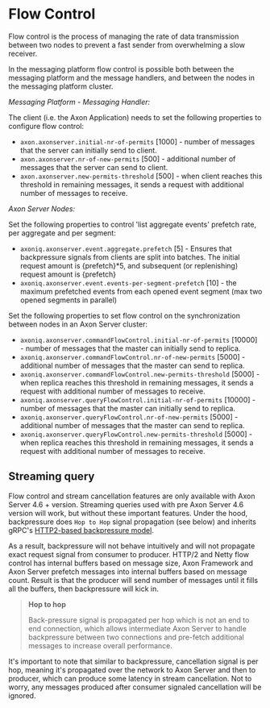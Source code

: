 # Flow Control

Flow control is the process of managing the rate of data transmission between two nodes to prevent a fast sender from overwhelming a slow receiver.

In the messaging platform flow control is possible both between the messaging platform and the message handlers, and between the nodes in the messaging platform cluster.

_Messaging Platform - Messaging Handler:_

The client \(i.e. the Axon Application\) needs to set the following properties to configure flow control:

* `axon.axonserver.initial-nr-of-permits` \[1000\] - number of messages that the server can initially send to client.
* `axon.axonserver.nr-of-new-permits` \[500\] - additional number of messages that the server can send to client.
* `axon.axonserver.new-permits-threshold` \[500\] -  when client reaches this threshold in remaining messages, it sends a request with additional number of messages to receive.

_Axon Server Nodes:_

Set the following properties to control 'list aggregate events' prefetch rate, per aggregate and per segment:

* `axoniq.axonserver.event.aggregate.prefetch` \[5\] - Ensures that backpressure signals from clients are split into batches. The initial request amount is {prefetch}*5, and subsequent (or replenishing) request amount is {prefetch}
* `axoniq.axonserver.event.events-per-segment-prefetch` \[10\] - the maximum prefetched events from each opened event segment (max two opened segments in parallel)


Set the following properties to set flow control on the synchronization between nodes in an Axon Server cluster:

* `axoniq.axonserver.commandFlowControl.initial-nr-of-permits` \[10000\] - number of messages that the master can initially send to replica.
* `axoniq.axonserver.commandFlowControl.nr-of-new-permits` \[5000\] - additional number of messages that the master can send to replica.
* `axoniq.axonserver.commandFlowControl.new-permits-threshold` \[5000\] - when replica reaches this threshold in remaining messages, it sends a request with additional number of messages to receive.
* `axoniq.axonserver.queryFlowControl.initial-nr-of-permits` \[10000\] - number of messages that the master can initially send to replica.
* `axoniq.axonserver.queryFlowControl.nr-of-new-permits` \[5000\] - additional number of messages that the master can send to replica.
* `axoniq.axonserver.queryFlowControl.new-permits-threshold` \[5000\] - when replica reaches this threshold in remaining messages, it sends a request with additional number of messages to receive.

## Streaming query

Flow control and stream cancellation features are only available with Axon Server 4.6 + version. Streaming queries used with pre Axon Server 4.6 version will work, but without these important features.
Under the hood, backpressure does `Hop to Hop` signal propagation (see below) and inherits gRPC's [HTTP2-based backpressure model](https://developers.google.com/web/fundamentals/performance/http2/#flow_control).

As a result, backpressure will not behave intuitively and will not propagate exact request signal from consumer to producer.
HTTP/2 and Netty flow control has internal buffers based on message size, Axon Framework and Axon Server prefetch messages into internal buffers based on message count.
Result is that the producer will send number of messages until it fills all the buffers, then backpressure will kick in.

> **Hop to hop**
>
>Back-pressure signal is propagated per hop which is not an end to end connection,
> which allows intermediate Axon Server to handle backpressure between two connections
> and pre-fetch additional messages to increase overall performance.
>

It's important to note that similar to backpressure, cancellation signal is per hop, meaning it's propagated over the network to Axon Server and then to producer, which can produce some latency in stream cancellation.
Not to worry, any messages produced after consumer signaled cancellation will be ignored.


